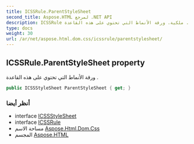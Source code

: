 ```yaml
---
title: ICSSRule.ParentStyleSheet
second_title: Aspose.HTML لمرجع .NET API
description: ICSSRule ملكية. ورقة الأنماط التي تحتوي على هذه القاعدة .
type: docs
weight: 30
url: /ar/net/aspose.html.dom.css/icssrule/parentstylesheet/
---
```

## ICSSRule.ParentStyleSheet property

ورقة الأنماط التي تحتوي على هذه القاعدة .

```csharp
public ICSSStyleSheet ParentStyleSheet { get; }
```

### أنظر أيضا

* interface [ICSSStyleSheet](../../icssstylesheet/)
* interface [ICSSRule](../)
* مساحة الاسم [Aspose.Html.Dom.Css](../../icssrule/)
* المجسم [Aspose.HTML](../../../)


